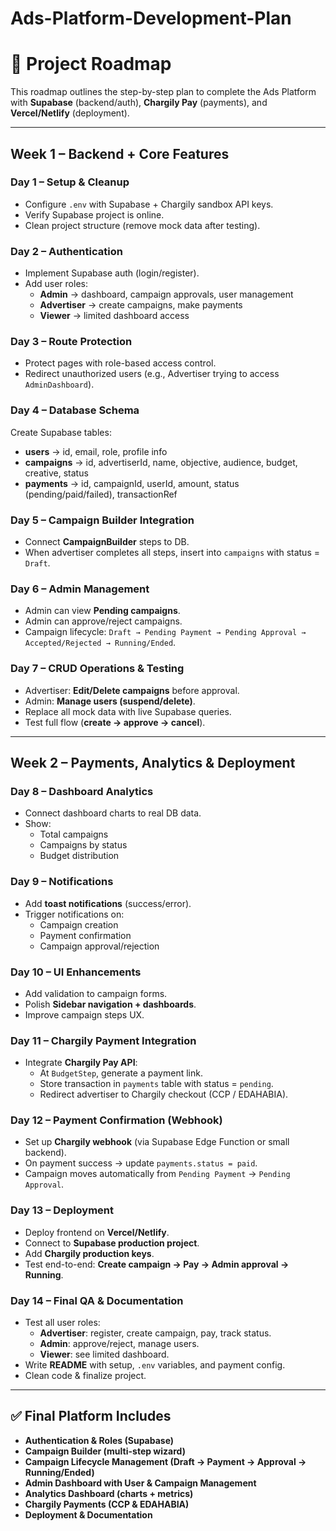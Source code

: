 # Ads-Platform-Development-Plan
# 📌 Project Roadmap

This roadmap outlines the step-by-step plan to complete the Ads Platform with **Supabase** (backend/auth), **Chargily Pay** (payments), and **Vercel/Netlify** (deployment).  

---

## Week 1 – Backend + Core Features

### **Day 1 – Setup & Cleanup**
- Configure `.env` with Supabase + Chargily sandbox API keys.  
- Verify Supabase project is online.  
- Clean project structure (remove mock data after testing).  

### **Day 2 – Authentication**
- Implement Supabase auth (login/register).  
- Add user roles:  
  - **Admin** → dashboard, campaign approvals, user management  
  - **Advertiser** → create campaigns, make payments  
  - **Viewer** → limited dashboard access  

### **Day 3 – Route Protection**
- Protect pages with role-based access control.  
- Redirect unauthorized users (e.g., Advertiser trying to access `AdminDashboard`).  

### **Day 4 – Database Schema**
Create Supabase tables:  
- **users** → id, email, role, profile info  
- **campaigns** → id, advertiserId, name, objective, audience, budget, creative, status  
- **payments** → id, campaignId, userId, amount, status (pending/paid/failed), transactionRef  

### **Day 5 – Campaign Builder Integration**
- Connect **CampaignBuilder** steps to DB.  
- When advertiser completes all steps, insert into `campaigns` with status = `Draft`.  

### **Day 6 – Admin Management**
- Admin can view **Pending campaigns**.  
- Admin can approve/reject campaigns.  
- Campaign lifecycle: `Draft → Pending Payment → Pending Approval → Accepted/Rejected → Running/Ended`.  

### **Day 7 – CRUD Operations & Testing**
- Advertiser: **Edit/Delete campaigns** before approval.  
- Admin: **Manage users (suspend/delete)**.  
- Replace all mock data with live Supabase queries.  
- Test full flow (**create → approve → cancel**).  

---

## Week 2 – Payments, Analytics & Deployment

### **Day 8 – Dashboard Analytics**
- Connect dashboard charts to real DB data.  
- Show:  
  - Total campaigns  
  - Campaigns by status  
  - Budget distribution  

### **Day 9 – Notifications**
- Add **toast notifications** (success/error).  
- Trigger notifications on:  
  - Campaign creation  
  - Payment confirmation  
  - Campaign approval/rejection  

### **Day 10 – UI Enhancements**
- Add validation to campaign forms.  
- Polish **Sidebar navigation + dashboards**.  
- Improve campaign steps UX.  

### **Day 11 – Chargily Payment Integration**
- Integrate **Chargily Pay API**:  
  - At `BudgetStep`, generate a payment link.  
  - Store transaction in `payments` table with status = `pending`.  
  - Redirect advertiser to Chargily checkout (CCP / EDAHABIA).  

### **Day 12 – Payment Confirmation (Webhook)**
- Set up **Chargily webhook** (via Supabase Edge Function or small backend).  
- On payment success → update `payments.status = paid`.  
- Campaign moves automatically from `Pending Payment` → `Pending Approval`.  

### **Day 13 – Deployment**
- Deploy frontend on **Vercel/Netlify**.  
- Connect to **Supabase production project**.  
- Add **Chargily production keys**.  
- Test end-to-end: **Create campaign → Pay → Admin approval → Running**.  

### **Day 14 – Final QA & Documentation**
- Test all user roles:  
  - **Advertiser**: register, create campaign, pay, track status.  
  - **Admin**: approve/reject, manage users.  
  - **Viewer**: see limited dashboard.  
- Write **README** with setup, `.env` variables, and payment config.  
- Clean code & finalize project.  

---

## ✅ Final Platform Includes
- **Authentication & Roles (Supabase)**  
- **Campaign Builder (multi-step wizard)**  
- **Campaign Lifecycle Management (Draft → Payment → Approval → Running/Ended)**  
- **Admin Dashboard with User & Campaign Management**  
- **Analytics Dashboard (charts + metrics)**  
- **Chargily Payments (CCP & EDAHABIA)**  
- **Deployment & Documentation**  
